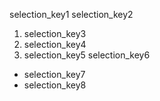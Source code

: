 selection_key1
selection_key2


1. selection_key3
2. selection_key4
3. selection_key5
selection_key6
* selection_key7
* selection_key8
